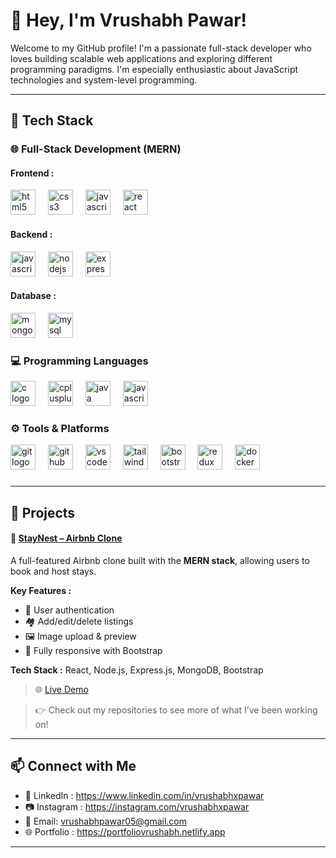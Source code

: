 # 👋 Hey, I'm Vrushabh Pawar!

Welcome to my GitHub profile! I'm a passionate full-stack developer who loves building scalable web applications and exploring different programming paradigms. I'm especially enthusiastic about JavaScript technologies and system-level programming.

---

## 🚀 Tech Stack

### 🌐 Full-Stack Development (MERN)

<h4>Frontend :</h4>
<div align="left">
  <img src="https://skillicons.dev/icons?i=html" height="40" alt="html5 logo"  />
  <img width="12" />
  <img src="https://skillicons.dev/icons?i=css" height="40" alt="css3 logo"  />
  <img width="12" />
  <img src="https://skillicons.dev/icons?i=js" height="40" alt="javascript logo"  />
  <img width="12" />
  <img src="https://skillicons.dev/icons?i=react" height="40" alt="react logo"  />
</div>

<h4>Backend :</h4>
<div align="left">
  <img src="https://skillicons.dev/icons?i=js" height="40" alt="javascript logo"  />
  <img width="12" />
  <img src="https://skillicons.dev/icons?i=nodejs" height="40" alt="nodejs logo"  />
  <img width="12" />
  <img src="https://skillicons.dev/icons?i=express" height="40" alt="express logo"  />
</div>

<h4>Database : </h4>
<div align="left">
  <img src="https://skillicons.dev/icons?i=mongodb" height="40" alt="mongodb logo"  />
  <img width="12" />
  <img src="https://skillicons.dev/icons?i=mysql" height="40" alt="mysql logo"  />
</div>

### 💻 Programming Languages
<div align="left">
  <img src="https://skillicons.dev/icons?i=c" height="40" alt="c logo"  />
  <img width="12" />
  <img src="https://skillicons.dev/icons?i=cpp" height="40" alt="cplusplus logo"  />
  <img width="12" />
  <img src="https://skillicons.dev/icons?i=java" height="40" alt="java logo"  />
  <img width="12" />
  <img src="https://skillicons.dev/icons?i=js" height="40" alt="javascript logo"  />
</div>

### ⚙️ Tools & Platforms
<div align="left">
  <img src="https://skillicons.dev/icons?i=git" height="40" alt="git logo"  />
  <img width="12" />
  <img src="https://skillicons.dev/icons?i=github" height="40" alt="github logo"  />
  <img width="12" />
  <img src="https://skillicons.dev/icons?i=vscode" height="40" alt="vscode logo"  />
  <img width="12" />
  <img src="https://skillicons.dev/icons?i=tailwind" height="40" alt="tailwindcss logo"  />
  <img width="12" />
  <img src="https://skillicons.dev/icons?i=bootstrap" height="40" alt="bootstrap logo"  />
  <img width="12" />
  <img src="https://skillicons.dev/icons?i=redux" height="40" alt="redux logo"  />
  <img width="12" />
  <img src="https://skillicons.dev/icons?i=docker" height="40" alt="docker logo"  />
</div>

###

---

## 📂 Projects

#### 🏡 [StayNest – Airbnb Clone](https://github.com/vrushabhxpawar/StayNest)
A full-featured Airbnb clone built with the **MERN stack**, allowing users to book and host stays.

**Key Features :**
- 🔐 User authentication
- 🏘️ Add/edit/delete listings
- 🖼️ Image upload & preview
- 📱 Fully responsive with Bootstrap

**Tech Stack :** React, Node.js, Express.js, MongoDB, Bootstrap

> 🌐 [Live Demo](https://staynest-ngkk.onrender.com/listing)


> 👉 Check out my repositories to see more of what I’ve been working on!

---

## 📫 Connect with Me

- 💼 LinkedIn : https://www.linkedin.com/in/vrushabhxpawar
- 📷 Instagram : https://instagram.com/vrushabhxpawar
- 📧 Email: vrushabhpawar05@gmail.com
- 🌐 Portfolio : https://portfoliovrushabh.netlify.app

---



